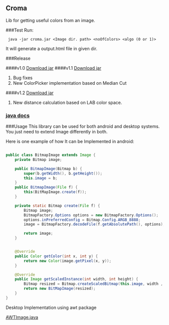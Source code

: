 ## Croma #

Lib for getting useful colors from an image.

###Test
Run:

     java -jar croma.jar <Image dir. path> <noOfColors> <algo (0 or 1)> 
     
  It will generate a output.html file in given dir.

###Release

####v1.0
[Download jar](https://github.com/kamalkishor1991/croma/blob/r1.0/croma.jar?raw=true)
####v1.1
[Download jar](https://github.com/kamalkishor1991/croma/raw/r1.1/croma1.1.jar?raw=true)
  1. Bug fixes
  2. New ColorPicker implementation based on Median Cut

####v1.2
[Download jar](https://github.com/kamalkishor1991/croma/raw/r1.2/croma1.2.jar?raw=true)
  1. New distance calculation based on LAB color space.


### [java docs](https://kamalkishor1991.github.com/croma/index.html)

###Usage
This library can be used for both android and desktop systems.
You just need to extend Image differently in both.

Here is one example of how It can be Implemented in android:

```java

public class BitmapImage extends Image {
    private Bitmap image;

    public BitmapImage(Bitmap b) {
        super(b.getWidth(), b.getHeight());
        this.image = b;
    }
    public BitmapImage(File f) {
        this(BitMapImage.create(f));
    }

    private static Bitmap create(File f) {
        Bitmap image;
        BitmapFactory.Options options = new BitmapFactory.Options();
        options.inPreferredConfig = Bitmap.Config.ARGB_8888;
        image = BitmapFactory.decodeFile(f.getAbsolutePath(), options);

        return image;
    }


    @Override
    public Color getColor(int x, int y) {
        return new Color(image.getPixel(x, y));
    }

    @Override
    public Image getScaledInstance(int width, int height) {
        Bitmap resized = Bitmap.createScaledBitmap(this.image, width , height, true);
        return new BitMapImage(resized);
    }
}

```
Desktop Implementation using awt package

[AWTImage.java](https://github.com/kamalkishor1991/croma/blob/master/src/me/croma/image/AWTImage.java)
